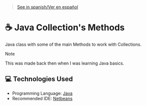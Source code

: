 > [See in spanish/Ver en español](https://github.com/LuisMiSanVe/JavaCollectionMethods/tree/spanish)
# ☕ Java Collection's Methods
Java class with some of the main Methods to work with Collections.
> [!NOTE]
> This was made back then when I was learning Java basics.

## 💻 Technologies Used
- Programming Language: [Java](https://www.java.com/)
- Recommended IDE: [Netbeans](https://netbeans.apache.org/front/main/index.html)
